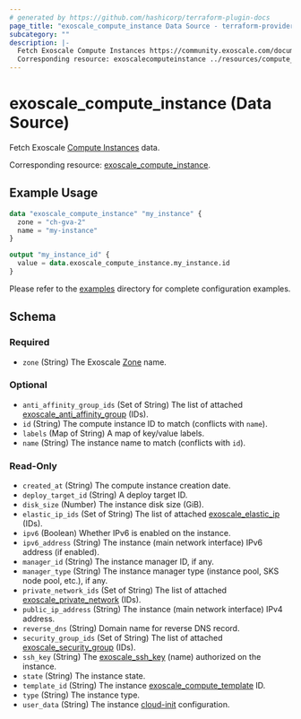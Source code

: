 ```yaml
---
# generated by https://github.com/hashicorp/terraform-plugin-docs
page_title: "exoscale_compute_instance Data Source - terraform-provider-exoscale"
subcategory: ""
description: |-
  Fetch Exoscale Compute Instances https://community.exoscale.com/documentation/compute/ data.
  Corresponding resource: exoscalecomputeinstance ../resources/compute_instance.md.
---
```


# exoscale_compute_instance (Data Source)

Fetch Exoscale [Compute Instances](https://community.exoscale.com/documentation/compute/) data.

Corresponding resource: [exoscale_compute_instance](../resources/compute_instance.md).

## Example Usage

```terraform
data "exoscale_compute_instance" "my_instance" {
  zone = "ch-gva-2"
  name = "my-instance"
}

output "my_instance_id" {
  value = data.exoscale_compute_instance.my_instance.id
}
```

Please refer to the [examples](https://github.com/exoscale/terraform-provider-exoscale/tree/master/examples/)
directory for complete configuration examples.

<!-- schema generated by tfplugindocs -->
## Schema

### Required

- `zone` (String) The Exoscale [Zone](https://www.exoscale.com/datacenters/) name.

### Optional

- `anti_affinity_group_ids` (Set of String) The list of attached [exoscale_anti_affinity_group](../resources/anti_affinity_group.md) (IDs).
- `id` (String) The compute instance ID to match (conflicts with `name`).
- `labels` (Map of String) A map of key/value labels.
- `name` (String) The instance name to match (conflicts with `id`).

### Read-Only

- `created_at` (String) The compute instance creation date.
- `deploy_target_id` (String) A deploy target ID.
- `disk_size` (Number) The instance disk size (GiB).
- `elastic_ip_ids` (Set of String) The list of attached [exoscale_elastic_ip](../resources/elastic_ip.md) (IDs).
- `ipv6` (Boolean) Whether IPv6 is enabled on the instance.
- `ipv6_address` (String) The instance (main network interface) IPv6 address (if enabled).
- `manager_id` (String) The instance manager ID, if any.
- `manager_type` (String) The instance manager type (instance pool, SKS node pool, etc.), if any.
- `private_network_ids` (Set of String) The list of attached [exoscale_private_network](../resources/private_network.md) (IDs).
- `public_ip_address` (String) The instance (main network interface) IPv4 address.
- `reverse_dns` (String) Domain name for reverse DNS record.
- `security_group_ids` (Set of String) The list of attached [exoscale_security_group](../resources/security_group.md) (IDs).
- `ssh_key` (String) The [exoscale_ssh_key](../resources/ssh_key.md) (name) authorized on the instance.
- `state` (String) The instance state.
- `template_id` (String) The instance [exoscale_compute_template](./compute_template.md) ID.
- `type` (String) The instance type.
- `user_data` (String) The instance [cloud-init](http://cloudinit.readthedocs.io/en/latest/) configuration.


